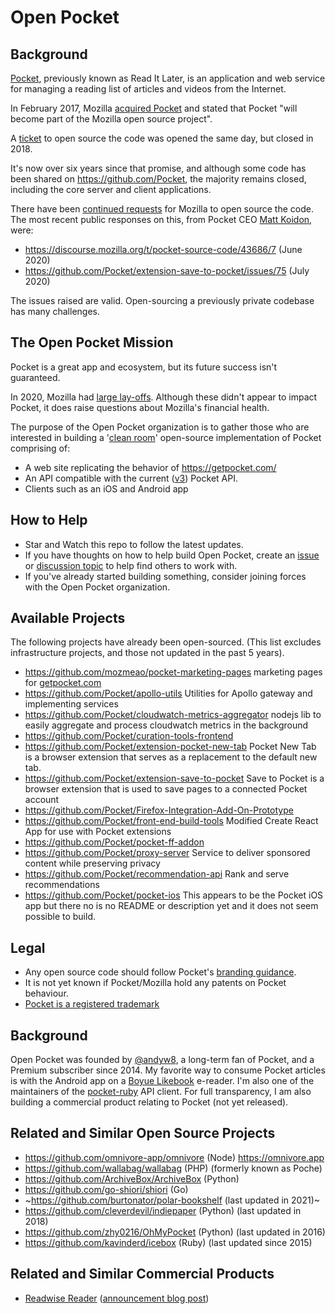 # Open Pocket

## Background

[Pocket](https://en.wikipedia.org/wiki/Pocket_(service)), previously known as Read It Later, is an application and web service for managing a reading list of articles and videos from the Internet.

In February 2017, Mozilla [acquired Pocket](https://blog.mozilla.org/blog/2017/02/27/mozilla-acquires-pocket/) and stated that Pocket "will become part of the Mozilla open source project".

A [ticket](https://bugzilla.mozilla.org/show_bug.cgi?id=1343006) to open source the code was opened the same day, but closed in 2018.

It's now over six years since that promise, and although some code has been shared on https://github.com/Pocket, the majority remains closed, including the core server and client applications.

There have been [continued requests](https://discourse.mozilla.org/t/pocket-source-code/43686/7) for Mozilla to open source the code. The most recent public responses on this, from Pocket CEO [Matt Koidon](https://twitter.com/mkoidin?lang=en), were:

* https://discourse.mozilla.org/t/pocket-source-code/43686/7 (June 2020)
* https://github.com/Pocket/extension-save-to-pocket/issues/75 (July 2020)

The issues raised are valid. Open-sourcing a previously private codebase has many challenges.

## The Open Pocket Mission

Pocket is a great app and ecosystem, but its future success isn't guaranteed.

In 2020, Mozilla had [large lay-offs](https://arstechnica.com/information-technology/2020/08/firefox-maker-mozilla-lays-off-250-workers-says-covid-19-lowered-revenue/). Although these didn't appear to impact Pocket, it does raise questions about Mozilla's financial health.

The purpose of the Open Pocket organization is to gather those who are interested in building a '[clean room](https://en.wikipedia.org/wiki/Clean_room_design)' open-source implementation of Pocket comprising of:
* A web site replicating the behavior of https://getpocket.com/
* An API compatible with the current ([v3](https://getpocket.com/developer/docs/v3/retrieve)) Pocket API.
* Clients such as an iOS and Android app

## How to Help

* Star and Watch this repo to follow the latest updates.
* If you have thoughts on how to help build Open Pocket, create an [issue](https://github.com/open-pocket/open-pocket/issues) or [discussion topic](https://github.com/open-pocket/open-pocket/discussions) to help find others to work with.
* If you've already started building something, consider joining forces with the Open Pocket organization.

## Available Projects

The following projects have already been open-sourced. (This list excludes infrastructure projects, and those not updated in the past 5 years).

* https://github.com/mozmeao/pocket-marketing-pages marketing pages for [getpocket.com](https://getpocket.com)
* https://github.com/Pocket/apollo-utils Utilities for Apollo gateway and implementing services
* https://github.com/Pocket/cloudwatch-metrics-aggregator nodejs lib to easily aggregate and process cloudwatch metrics in the background
* https://github.com/Pocket/curation-tools-frontend
* https://github.com/Pocket/extension-pocket-new-tab Pocket New Tab is a browser extension that serves as a replacement to the default new tab.
* https://github.com/Pocket/extension-save-to-pocket Save to Pocket is a browser extension that is used to save pages to a connected Pocket account
* https://github.com/Pocket/Firefox-Integration-Add-On-Prototype
* https://github.com/Pocket/front-end-build-tools Modified Create React App for use with Pocket extensions
* https://github.com/Pocket/pocket-ff-addon
* https://github.com/Pocket/proxy-server Service to deliver sponsored content while preserving privacy
* https://github.com/Pocket/recommendation-api Rank and serve recommendations
* https://github.com/Pocket/pocket-ios This appears to be the Pocket iOS app but there no is no README or description yet and it does not seem possible to build.

## Legal

* Any open source code should follow Pocket's [branding guidance](https://getpocket.com/developer/docs/branding).
* It is not yet known if Pocket/Mozilla hold any patents on Pocket behaviour.
* [Pocket is a registered trademark](https://news.ycombinator.com/item?id=9520668)

## Background

Open Pocket was founded by [@andyw8](https://github.com/andyw8), a long-term fan of Pocket, and a Premium subscriber since 2014.
My favorite way to consume Pocket articles is with the Android app on a [Boyue Likebook](https://twitter.com/BoyueTechnology) e-reader.
I'm also one of the maintainers of the [pocket-ruby](https://github.com/turadg/pocket-ruby) API client.
For full transparency, I am also building a commercial product relating to Pocket (not yet released).

## Related and Similar Open Source Projects

* https://github.com/omnivore-app/omnivore (Node) https://omnivore.app
* https://github.com/wallabag/wallabag (PHP) (formerly known as Poche)
* https://github.com/ArchiveBox/ArchiveBox (Python)
* https://github.com/go-shiori/shiori (Go)
* ~https://github.com/burtonator/polar-bookshelf (last updated in 2021)~
* https://github.com/cleverdevil/indiepaper (Python) (last updated in 2018)
* https://github.com/zhy0216/OhMyPocket (Python) (last updated in 2016)
* https://github.com/kavinderd/icebox (Ruby) (last updated since 2015)

## Related and Similar Commercial Products

* [Readwise Reader](https://readwise.io/read) ([announcement blog post](https://blog.readwise.io/the-next-chapter-of-reader-public-beta/))
